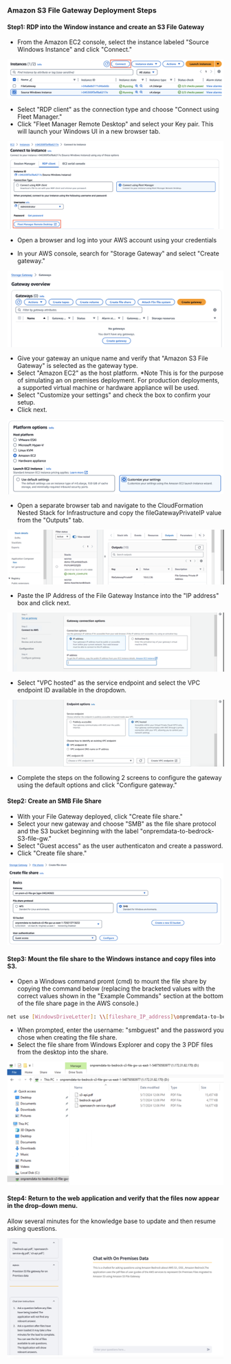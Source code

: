 ### Amazon S3 File Gateway Deployment Steps

#### Step1: RDP into the Window instance and create an S3 File Gateway 

- From the Amazon EC2 console, select the instance labeled "Source Windows Instance" and click "Connect." 

![windowsec2.png](./images/windowsec2.png)

- Select "RDP client" as the connection type and choose "Connect using Fleet Manager." 
- Click "Fleet Manager Remote Desktop" and select your Key pair. This will launch your Windows UI in a new browser tab.

![rdp.png](./images/rdp.png)

- Open a browser and log into your AWS account using your credentials

- In your AWS console, search for "Storage Gateway" and select "Create gateway."

![gateway.png](./images/gateway.png)

- Give your gateway an unique name and verify that "Amazon S3 File Gateway" is selected as the gateway type.
- Select "Amazon EC2" as the host platform. *Note This is for the purpose of simulating an on premises deployment. For production deployments, a supported virtual machine or hardware appliance will be used. 
- Select "Customize your settings" and check the box to confirm your setup.
- Click next. 

![ec2.png](./images/ec2.png)

- Open a separate browser tab and navigate to the CloudFormation Nested Stack for Infrastructure and copy the fileGatewayPrivateIP value from the "Outputs" tab.

![ip1.png](./images/ip1.png)

- Paste the IP Address of the File Gateway Instance into the "IP address" box and click next.

![ip2.png](./images/ip2.png)

- Select "VPC hosted" as the service endpoint and select the VPC endpoint ID available in the dropdown.   

![endpoint.png](./images/endpoint.png)

- Complete the steps on the following 2 screens to configure the gateway using the default options and click "Configure gateway."

#### Step2: Create an SMB File Share

- With your File Gateway deployed, click "Create file share." 
- Select your new gateway and choose "SMB" as the file share protocol and the S3 bucket beginning with the label "onpremdata-to-bedrock-S3-file-gw." 
- Select "Guest access" as the user authenticaton and create a password. 
- Click "Create file share."

![fileshare.png](./images/fileshare.png)

#### Step3: Mount the file share to the Windows instance and copy files into S3.

- Open a Windows command promt (cmd) to mount the file share by copying the command below (replacing the bracketed values with the correct values shown in the "Example Commands" section at the bottom of the file share page in the AWS console.) 

```bash
net use [WindowsDriveLetter]: \\[fileshare_IP_address]\onpremdata-to-bedrock-s3-file-gw-[AWS_Region]-[AWS_AccountId]
```

- When prompted, enter the username: "smbguest" and the password you chose when creating the file share.
- Select the file share from Windows Explorer and copy the 3 PDF files from the desktop into the share.

![pdf.png](./images/pdf.png)

#### Step4: Return to the web application and verify that the files now appear in the drop-down menu. 

Allow several minutes for the knowledge base to update and then resume asking questions.

![app2.png](./images/app2.png)